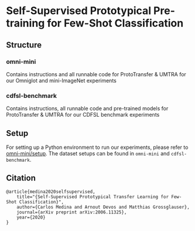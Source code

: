 # Self-Supervised Prototypical Pre-training for Few-Shot Classification
## Structure
### omni-mini
Contains instructions and all runnable code for ProtoTransfer & UMTRA for our Omniglot and mini-ImageNet experiments

### cdfsl-benchmark
Contains instructions, all runnable code and pre-trained models for ProtoTransfer & UMTRA for our CDFSL benchmark experiments

## Setup
For setting up a Python environment to run our experiments, please refer to [omni-mini/setup](omni-mini/setup). The dataset setups can be found in `omni-mini` and `cdfsl-benchmark`.

## Citation

```
@article{medina2020selfsupervised,
    title="{Self-Supervised Prototypical Transfer Learning for Few-Shot Classification}",
    author={Carlos Medina and Arnout Devos and Matthias Grossglauser},
    journal={arXiv preprint arXiv:2006.11325},
    year={2020}
}
```
